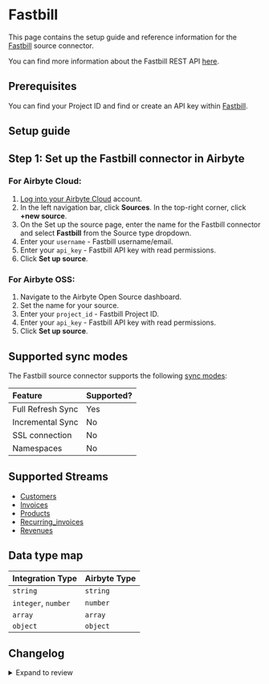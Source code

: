 # Fastbill

This page contains the setup guide and reference information for the [Fastbill](https://www.fastbill.com/) source connector.

You can find more information about the Fastbill REST API [here](https://apidocs.fastbill.com/).

## Prerequisites

You can find your Project ID and find or create an API key within [Fastbill](https://my.fastbill.com/index.php?s=D7GCLx0WuylFq3nl4gAvRQMwS8RDyb3sCe_bEoXoU_w).

## Setup guide

## Step 1: Set up the Fastbill connector in Airbyte

### For Airbyte Cloud:

1. [Log into your Airbyte Cloud](https://cloud.airbyte.com/workspaces) account.
2. In the left navigation bar, click **Sources**. In the top-right corner, click **+new source**.
3. On the Set up the source page, enter the name for the Fastbill connector and select **Fastbill** from the Source type dropdown.
4. Enter your `username` - Fastbill username/email.
5. Enter your `api_key` - Fastbill API key with read permissions.
6. Click **Set up source**.

### For Airbyte OSS:

1. Navigate to the Airbyte Open Source dashboard.
2. Set the name for your source.
3. Enter your `project_id` - Fastbill Project ID.
4. Enter your `api_key` - Fastbill API key with read permissions.
5. Click **Set up source**.

## Supported sync modes

The Fastbill source connector supports the following [sync modes](https://docs.airbyte.com/cloud/core-concepts#connection-sync-modes):

| Feature           | Supported? |
| :---------------- | :--------- |
| Full Refresh Sync | Yes        |
| Incremental Sync  | No         |
| SSL connection    | No         |
| Namespaces        | No         |

## Supported Streams

- [Customers](https://apidocs.fastbill.com/fastbill/de/customer.html#customer.get)
- [Invoices](https://apidocs.fastbill.com/fastbill/de/invoice.html#invoice.get)
- [Products](https://apidocs.fastbill.com/fastbill/de/recurring.html#recurring.get)
- [Recurring_invoices](https://apidocs.fastbill.com/fastbill/de/recurring.html#recurring.get)
- [Revenues](https://apidocs.fastbill.com/fastbill/de/revenue.html#revenue.get)

## Data type map

| Integration Type    | Airbyte Type |
| :------------------ | :----------- |
| `string`            | `string`     |
| `integer`, `number` | `number`     |
| `array`             | `array`      |
| `object`            | `object`     |

## Changelog

<details>
  <summary>Expand to review</summary>

| Version | Date       | Pull Request                                             | Subject                                                                         |
| :------ | :--------- | :------------------------------------------------------- | :------------------------------------------------------------------------------ |
| 0.2.24 | 2024-10-12 | [46777](https://github.com/airbytehq/airbyte/pull/46777) | Update dependencies |
| 0.2.23 | 2024-10-05 | [46505](https://github.com/airbytehq/airbyte/pull/46505) | Update dependencies |
| 0.2.22 | 2024-09-28 | [46172](https://github.com/airbytehq/airbyte/pull/46172) | Update dependencies |
| 0.2.21 | 2024-09-21 | [45751](https://github.com/airbytehq/airbyte/pull/45751) | Update dependencies |
| 0.2.20 | 2024-09-14 | [45486](https://github.com/airbytehq/airbyte/pull/45486) | Update dependencies |
| 0.2.19 | 2024-09-07 | [45251](https://github.com/airbytehq/airbyte/pull/45251) | Update dependencies |
| 0.2.18 | 2024-08-31 | [44999](https://github.com/airbytehq/airbyte/pull/44999) | Update dependencies |
| 0.2.17 | 2024-08-24 | [44647](https://github.com/airbytehq/airbyte/pull/44647) | Update dependencies |
| 0.2.16 | 2024-08-17 | [44329](https://github.com/airbytehq/airbyte/pull/44329) | Update dependencies |
| 0.2.15 | 2024-08-10 | [43515](https://github.com/airbytehq/airbyte/pull/43515) | Update dependencies |
| 0.2.14 | 2024-08-03 | [43112](https://github.com/airbytehq/airbyte/pull/43112) | Update dependencies |
| 0.2.13 | 2024-07-27 | [42722](https://github.com/airbytehq/airbyte/pull/42722) | Update dependencies |
| 0.2.12 | 2024-07-20 | [42179](https://github.com/airbytehq/airbyte/pull/42179) | Update dependencies |
| 0.2.11 | 2024-07-13 | [41755](https://github.com/airbytehq/airbyte/pull/41755) | Update dependencies |
| 0.2.10 | 2024-07-10 | [41441](https://github.com/airbytehq/airbyte/pull/41441) | Update dependencies |
| 0.2.9 | 2024-07-09 | [41176](https://github.com/airbytehq/airbyte/pull/41176) | Update dependencies |
| 0.2.8 | 2024-07-06 | [41003](https://github.com/airbytehq/airbyte/pull/41003) | Update dependencies |
| 0.2.7 | 2024-06-25 | [40399](https://github.com/airbytehq/airbyte/pull/40399) | Update dependencies |
| 0.2.6 | 2024-06-22 | [40197](https://github.com/airbytehq/airbyte/pull/40197) | Update dependencies |
| 0.2.5 | 2024-06-04 | [39066](https://github.com/airbytehq/airbyte/pull/39066) | [autopull] Upgrade base image to v1.2.1 |
| 0.2.4 | 2024-04-19 | [37159](https://github.com/airbytehq/airbyte/pull/37159) | Updating to 0.80.0 CDK |
| 0.2.3 | 2024-04-18 | [37159](https://github.com/airbytehq/airbyte/pull/37159) | Manage dependencies with Poetry. |
| 0.2.2 | 2024-04-15 | [37159](https://github.com/airbytehq/airbyte/pull/37159) | Base image migration: remove Dockerfile and use the python-connector-base image |
| 0.2.1 | 2024-04-12 | [37159](https://github.com/airbytehq/airbyte/pull/37159) | schema descriptions |
| 0.2.0 | 2023-08-13 | [29390](https://github.com/airbytehq/airbyte/pull/29390) | Migrated to Low Code CDK |
| 0.1.0   | 2022-11-08 | [18522](https://github.com/airbytehq/airbyte/pull/18593) | New Source: Fastbill                                                            |

</details>

